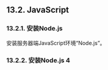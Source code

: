## 13.2. JavaScript

### 13.2.1. 安装Node.js

安装服务器端JavaScript环境“Node.js”。


















### 13.2.2. 安装Node.js 4

















